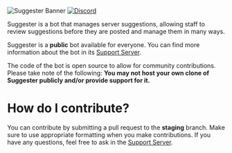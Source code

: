 ![Suggester Banner](https://cdn.discordapp.com/attachments/654421515646795784/671360271930884096/suggester_banner.png)
[![Discord](https://canary.discordapp.com/api/guilds/566002482166104066/widget.png)](https://discord.gg/a3NuakW)

Suggester is a bot that manages server suggestions, allowing staff to review suggestions before they are posted and manage them in many ways.

Suggester is a **public** bot available for everyone. You can find more information about the bot in its [Support Server](https://discord.gg/a3NuakW).

The code of the bot is open source to allow for community contributions. Please take note of the following:
**You may not host your own clone of Suggester publicly and/or provide support for it.**

# How do I contribute?
You can contribute by submitting a pull request to the **staging** branch. Make sure to use appropriate formatting when you make contributions. If you have any questions, feel free to ask in the [Support Server](https://discord.gg/a3NuakW).
